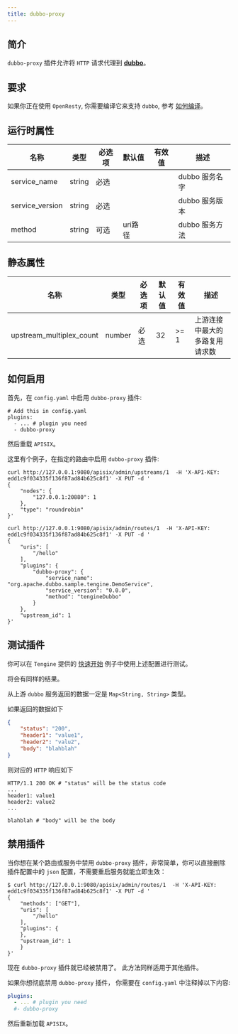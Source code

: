```yaml
---
title: dubbo-proxy
---
```


<!--
#
# Licensed to the Apache Software Foundation (ASF) under one or more
# contributor license agreements.  See the NOTICE file distributed with
# this work for additional information regarding copyright ownership.
# The ASF licenses this file to You under the Apache License, Version 2.0
# (the "License"); you may not use this file except in compliance with
# the License.  You may obtain a copy of the License at
#
#     http://www.apache.org/licenses/LICENSE-2.0
#
# Unless required by applicable law or agreed to in writing, software
# distributed under the License is distributed on an "AS IS" BASIS,
# WITHOUT WARRANTIES OR CONDITIONS OF ANY KIND, either express or implied.
# See the License for the specific language governing permissions and
# limitations under the License.
#
-->

## 简介

`dubbo-proxy` 插件允许将 `HTTP` 请求代理到 [**dubbo**](http://dubbo.apache.org)。

## 要求

如果你正在使用 `OpenResty`, 你需要编译它来支持 `dubbo`, 参考 [如何编译](../how-to-build.md#步骤6：为-apache-apisix-构建-openresty)。

## 运行时属性

| 名称       | 类型 | 必选项 | 默认值  | 有效值       | 描述                                                          |
| ------------ | ------ | ----------- | -------- | ------------ | -------------------------------------------------------------------- |
| service_name    | string | 必选  |          |              | dubbo 服务名字 |
| service_version | string | 必选    |          |              | dubbo 服务版本 |
| method          | string | 可选    | uri路径 |     | dubbo 服务方法 |

## 静态属性

| 名称       | 类型   | 必选项 | 默认值 | 有效值        | 描述                                                        |
| ------------ | ------ | ----------- | -------- | ------------ | -------------------------------------------------------------------- |
| upstream_multiplex_count | number | 必选    | 32        | >= 1 | 上游连接中最大的多路复用请求数 |

## 如何启用

首先，在 `config.yaml` 中启用 `dubbo-proxy` 插件:

```
# Add this in config.yaml
plugins:
  - ... # plugin you need
  - dubbo-proxy
```

然后重载 `APISIX`。

这里有个例子，在指定的路由中启用 `dubbo-proxy` 插件:

```shell
curl http://127.0.0.1:9080/apisix/admin/upstreams/1  -H 'X-API-KEY: edd1c9f034335f136f87ad84b625c8f1' -X PUT -d '
{
    "nodes": {
        "127.0.0.1:20880": 1
    },
    "type": "roundrobin"
}'

curl http://127.0.0.1:9080/apisix/admin/routes/1  -H 'X-API-KEY: edd1c9f034335f136f87ad84b625c8f1' -X PUT -d '
{
    "uris": [
        "/hello"
    ],
    "plugins": {
        "dubbo-proxy": {
            "service_name": "org.apache.dubbo.sample.tengine.DemoService",
            "service_version": "0.0.0",
            "method": "tengineDubbo"
        }
    },
    "upstream_id": 1
}'
```

## 测试插件

你可以在 `Tengine` 提供的 [快速开始](https://github.com/alibaba/tengine/tree/master/modules/mod_dubbo#quick-start) 例子中使用上述配置进行测试。

将会有同样的结果。

从上游 `dubbo` 服务返回的数据一定是 `Map<String, String>` 类型。

如果返回的数据如下

```json
{
    "status": "200",
    "header1": "value1",
    "header2": "valu2",
    "body": "blahblah"
}
```

则对应的 `HTTP` 响应如下

```http
HTTP/1.1 200 OK # "status" will be the status code
...
header1: value1
header2: value2
...

blahblah # "body" will be the body
```

## 禁用插件

当你想在某个路由或服务中禁用 `dubbo-proxy` 插件，非常简单，你可以直接删除插件配置中的 `json` 配置，不需要重启服务就能立即生效：

```shell
$ curl http://127.0.0.1:9080/apisix/admin/routes/1  -H 'X-API-KEY: edd1c9f034335f136f87ad84b625c8f1' -X PUT -d '
{
    "methods": ["GET"],
    "uris": [
        "/hello"
    ],
    "plugins": {
    },
    "upstream_id": 1
    }
}'
```

现在 `dubbo-proxy` 插件就已经被禁用了。 此方法同样适用于其他插件。

如果你想彻底禁用 `dubbo-proxy` 插件，
你需要在 `config.yaml` 中注释掉以下内容:

```yaml
plugins:
  - ... # plugin you need
  #- dubbo-proxy
```

然后重新加载 `APISIX`。
